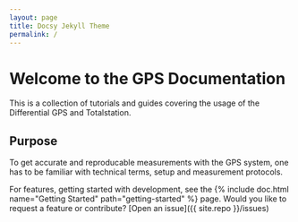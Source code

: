 ```yaml
---
layout: page
title: Docsy Jekyll Theme
permalink: /
---
```


# Welcome to the GPS Documentation

This is a collection of tutorials and guides covering the usage of the Differential GPS and Totalstation.


## Purpose

To get accurate and reproducable measurements with the GPS system, one has to be familiar with technical terms, setup and measurement protocols. 


For features, getting started with development, see the {% include doc.html name="Getting Started" path="getting-started" %} page. Would you like to request a feature or contribute?
[Open an issue]({{ site.repo }}/issues)
